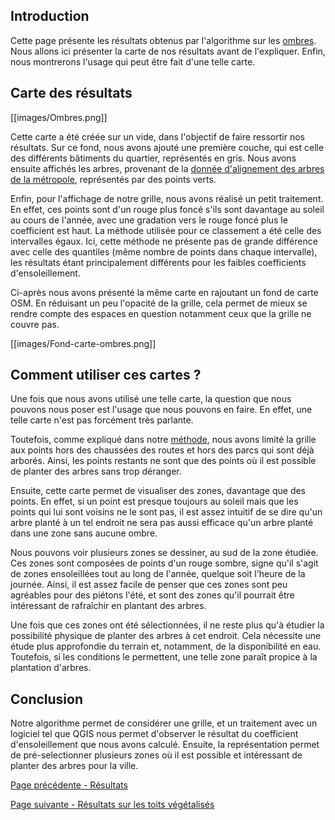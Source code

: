## Introduction
Cette page présente les résultats obtenus par l'algorithme sur les [ombres](Donnees-d-ombre). Nous allons ici présenter la carte de nos résultats avant de l'expliquer. Enfin, nous montrerons l'usage qui peut être fait d'une telle carte.

## Carte des résultats
[[images/Ombres.png]]

Cette carte a été créée sur un vide, dans l'objectif de faire ressortir nos résultats. Sur ce fond, nous avons ajouté une première couche, qui est celle des différents bâtiments du quartier, représentés en gris. Nous avons ensuite affichés les arbres, provenant de la [donnée d'alignement des arbres de la métropole](https://data.grandlyon.com/jeux-de-donnees/arbres-alignement-metropole-lyon/donnees), représentés par des points verts.

Enfin, pour l'affichage de notre grille, nous avons réalisé un petit traitement. En effet, ces points sont d'un rouge plus foncé s'ils sont davantage au soleil au cours de l'année, avec une gradation vers le rouge foncé plus le coefficient est haut. La méthode utilisée pour ce classement a été celle des intervalles égaux. Ici, cette méthode ne présente pas de grande différence avec celle des quantiles (même nombre de points dans chaque intervalle), les résultats étant principalement différents pour les faibles coefficients d'ensoleillement.

Ci-après nous avons présenté la même carte en rajoutant un fond de carte OSM. En réduisant un peu l'opacité de la grille, cela permet de mieux se rendre compte des espaces en question notamment ceux que la grille ne couvre pas.

[[images/Fond-carte-ombres.png]]

## Comment utiliser ces cartes ?
Une fois que nous avons utilisé une telle carte, la question que nous pouvons nous poser est l'usage que nous pouvons en faire. En effet, une telle carte n'est pas forcément très parlante.

Toutefois, comme expliqué dans notre [méthode](Donnees-d-ombre), nous avons limité la grille aux points hors des chaussées des routes et hors des parcs qui sont déjà arborés. Ainsi, les points restants ne sont que des points où il est possible de planter des arbres sans trop déranger.

Ensuite, cette carte permet de visualiser des zones, davantage que des points. En effet, si un point est presque toujours au soleil mais que les points qui lui sont voisins ne le sont pas, il est assez intuitif de se dire qu'un arbre planté à un tel endroit ne sera pas aussi efficace qu'un arbre planté dans une zone sans aucune ombre.

Nous pouvons voir plusieurs zones se dessiner, au sud de la zone étudiée. Ces zones sont composées de points d'un rouge sombre, signe qu'il s'agit de zones ensoleillées tout au long de l'année, quelque soit l'heure de la journée. Ainsi, il est assez facile de penser que ces zones sont peu agréables pour des piétons l'été, et sont des zones qu'il pourrait être intéressant de rafraîchir en plantant des arbres.

Une fois que ces zones ont été sélectionnées, il ne reste plus qu'à étudier la possibilité physique de planter des arbres à cet endroit. Cela nécessite une étude plus approfondie du terrain et, notamment, de la disponibilité en eau. Toutefois, si les conditions le permettent, une telle zone paraît propice à la plantation d'arbres.

## Conclusion
Notre algorithme permet de considérer une grille, et un traitement avec un logiciel tel que QGIS nous permet d'observer le résultat du coefficient d'ensoleillement que nous avons calculé. Ensuite, la représentation permet de pré-selectionner plusieurs zones où il est possible et intéressant de planter des arbres pour la ville.

[Page précédente - Résultats](Resultats)

[Page suivante - Résultats sur les toits végétalisés](Resultats-Toits)